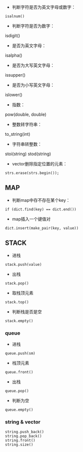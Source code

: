 - 判断字符是否为英文字母或数字：

```
isalnum()
```

- 判断字符是否为数字：

isdigit()

- 是否为英文字母：

isalpha()

- 是否为大写英文字母：

issupper()

- 是否为小写英文字母：

islower()

- 指数：

pow(double, double)

- 整数转字符串：

to_string(int)

- 字符串转整数：

stoi(string) stod(string)

- vector删除指定位置的元素：

```
strs.erase(strs.begin());
```

## MAP
- 判断map中存不存在某个key：

```
if (dict.find(key) == dict.end())
```
- map插入一个键值对

```
dict.insert(make_pair(key, value))
```

## STACK
- 进栈

```
stack.push(value)
```
- 出栈

```
stack.pop()
```
- 取栈顶元素

```
stack.top()
```
- 判断栈是否是空

```
stack.empty()
```

### queue
- 进栈

```
queue.push(sm)
```

- 栈顶元素

```
queue.front()
```

- 出栈

```
queue.pop()
```

- 判断为空

```
queue.empty()
```

### string & vector
```
string.push_back()
string.pop_back()
string.front()
string.size()
```
